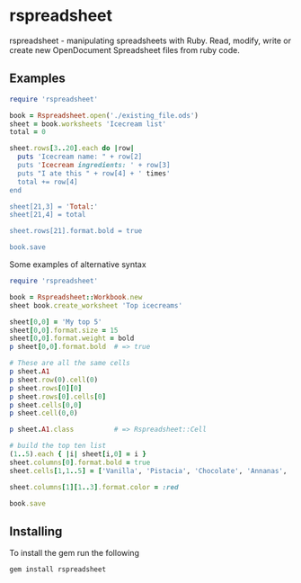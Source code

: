 # rspreadsheet

rspreadsheet - manipulating spreadsheets with Ruby. Read, modify, write or create new OpenDocument Spreadsheet files from ruby code.

## Examples
  
```ruby
require 'rspreadsheet'

book = Rspreadsheet.open('./existing_file.ods')
sheet = book.worksheets 'Icecream list'
total = 0

sheet.rows[3..20].each do |row|
  puts 'Icecream name: " + row[2]
  puts 'Icecream ingredients: ' + row[3]
  puts "I ate this " + row[4] + ' times'
  total += row[4]
end

sheet[21,3] = 'Total:'
sheet[21,4] = total

sheet.rows[21].format.bold = true

book.save

```

Some examples of alternative syntax

```ruby
require 'rspreadsheet'

book = Rspreadsheet::Workbook.new
sheet book.create_worksheet 'Top icecreams'

sheet[0,0] = 'My top 5'
sheet[0,0].format.size = 15
sheet[0,0].format.weight = bold
p sheet[0,0].format.bold  # => true

# These are all the same cells
p sheet.A1
p sheet.row(0).cell(0)    
p sheet.rows[0][0]  
p sheet.rows[0].cells[0]
p sheet.cells[0,0]
p sheet.cell(0,0)

p sheet.A1.class          # => Rspreadsheet::Cell

# build the top ten list
(1..5).each { |i| sheet[i,0] = i }
sheet.columns[0].format.bold = true
sheet.cells[1,1..5] = ['Vanilla', 'Pistacia', 'Chocolate', 'Annanas', 'Strawbery']

sheet.columns[1][1..3].format.color = :red

book.save

```




## Installing

To install the gem run the following

    gem install rspreadsheet
